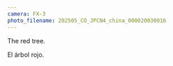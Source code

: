 ```yaml
---
camera: FX-3
photo_filename: 202505_CO_JPCN4_china_000020030016
---
```


The red tree.

El árbol rojo.